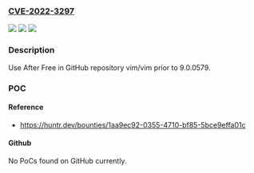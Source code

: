 ### [CVE-2022-3297](https://cve.mitre.org/cgi-bin/cvename.cgi?name=CVE-2022-3297)
![](https://img.shields.io/static/v1?label=Product&message=vim%2Fvim&color=blue)
![](https://img.shields.io/static/v1?label=Version&message=n%2Fa&color=blue)
![](https://img.shields.io/static/v1?label=Vulnerability&message=CWE-416%20Use%20After%20Free&color=brighgreen)

### Description

Use After Free in GitHub repository vim/vim prior to 9.0.0579.

### POC

#### Reference
- https://huntr.dev/bounties/1aa9ec92-0355-4710-bf85-5bce9effa01c

#### Github
No PoCs found on GitHub currently.


